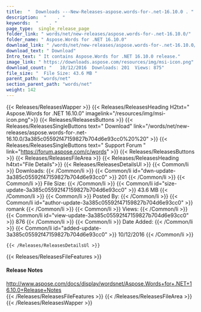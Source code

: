 ```yaml
---
title:  "  Downloads ---New-Releases-aspose.words-for-.net-16.10.0 . " 
description:  "    . " 
keywords:  "    . " 
page_type:  single_release_page
folder_link: " words/net/new-releases/aspose.words-for-.net-16.10.0/"
folder_name: " Aspose.Words for .NET 16.10.0"
download_link: " /words/net/new-releases/aspose.words-for-.net-16.10.0/3a385c05592f47159827b704d6e93cc0"
download_text: " Download"
Intro_text: " It contains Aspose.Words for .NET 16.10.0 release."
image_link: " https://downloads.aspose.com/resources/img/msi-icon.png"
download_count: "   10/12/2016  Downloads: 201  Views: 875"
file_size: "  File Size: 43.6 MB "
parent_path: "words/net"
section_parent_path: "words/net"
weight: 142 
---
```


{{< Releases/ReleasesWapper >}}
  {{< Releases/ReleasesHeading H2txt=" Aspose.Words for .NET 16.10.0" imagelink="/resources/img/msi-icon.png">}}
  {{< Releases/ReleasesButtons >}}
    {{< Releases/ReleasesSingleButtons text=" Download" link="/words/net/new-releases/aspose.words-for-.net-16.10.0/3a385c05592f47159827b704d6e93cc0%20%20" >}}
    {{< Releases/ReleasesSingleButtons text=" Support Forum " link="https://forum.aspose.com/c/words" >}}
  {{< Releases/ReleasesButtons >}}
  {{< Releases/ReleasesFileArea >}}
    {{< Releases/ReleasesHeading h4txt="File Details">}}
    {{< Releases/ReleasesDetailsUl >}}
            {{< Common/li  >}} Downloads: {{< /Common/li >}} 
      {{< Common/li id="dwn-update-3a385c05592f47159827b704d6e93cc0" >}} 201 {{< /Common/li >}} 
      {{< Common/li  >}} File Size: {{< /Common/li >}} 
      {{< Common/li id="size-update-3a385c05592f47159827b704d6e93cc0" >}} 43.6 MB {{< /Common/li >}} 
      {{< Common/li  >}} Posted By: {{< /Common/li >}} 
      {{< Common/li id="author-update-3a385c05592f47159827b704d6e93cc0" >}} romank {{< /Common/li >}} 
      {{< Common/li  >}} Views: {{< /Common/li >}} 
      {{< Common/li id="view-update-3a385c05592f47159827b704d6e93cc0" >}} 876 {{< /Common/li >}} 
      {{< Common/li  >}} Date Added: {{< /Common/li >}} 
      {{< Common/li id="added-update-3a385c05592f47159827b704d6e93cc0" >}} 10/12/2016 {{< /Common/li >}} 

    {{< /Releases/ReleasesDetailsUl >}}

  {{< Releases/ReleasesFileFeatures >}}
      <h4>Release Notes</h4><div><a href="http://www.aspose.com/docs/display/wordsnet/Aspose.Words+for+.NET+16.10.0+Release+Notes">http://www.aspose.com/docs/display/wordsnet/Aspose.Words+for+.NET+16.10.0+Release+Notes</a></div>
  {{< /Releases/ReleasesFileFeatures >}}
 {{< /Releases/ReleasesFileArea >}}
{{< /Releases/ReleasesWapper >}}


